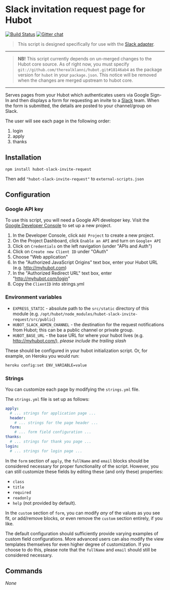 # Slack invitation request page for Hubot

[![Build Status](https://travis-ci.org/hubot-scripts/hubot-slack-invite-request.svg)](https://travis-ci.org/hubot-scripts/hubot-slack-invite-request)
[![Gitter chat](https://badges.gitter.im/hubot-scripts/hubot-slack-invite-request.png)](https://gitter.im/hubot-scripts/hubot-slack-invite-request)

> This script is designed specifically for use with the [Slack adapter](https://github.com/tinyspeck/hubot-slack).

---

> **NB!** This script currently depends on un-merged changes to the Hubot core source. As of right now, you must specify `git://github.com/therealklanni/hubot.git#18146ab4` as the package version for `hubot` in your `package.json`. This notice will be removed when the changes are merged upstream to hubot core.

---

Serves pages from your Hubot which authenticates users via Google Sign-In and 
then displays a form for requesting an invite to a [Slack](http://slack.com) team.
When the form is submitted, the details are posted to your channel/group on Slack.

The user will see each page in the following order:

1. login
2. apply
3. thanks

## Installation

`npm install hubot-slack-invite-request`

Then add `"hubot-slack-invite-request"` to `external-scripts.json`

## Configuration

### Google API key

To use this script, you will need a Google API developer key. Visit the [Google
Developer Console](https://console.developers.google.com) to set up a new project.

1. In the Developer Console, click `Add Project` to create a new project.
2. On the Project Dashboard, click `Enable an API` and turn on `Google+ API`
3. Click on `Credentials` on the left navigation (under "APIs and Auth")
4. Click on `Create new Client ID` under "OAuth"
5. Choose "Web application"
6. In the "Authorized JavaScript Origins" text box, enter your Hubot URL (e.g. http://myhubot.com)
7. In the "Authorized Redirect URL" text box, enter "http://myhubot.com/login"
8. Copy the `ClientID` into strings.yml

### Environment variables

* `EXPRESS_STATIC` - absolute path to the `src/static` directory of this module (e.g. `/opt/hubot/node_modules/hubot-slack-invite-request/src/public`)
* `HUBOT_SLACK_ADMIN_CHANNEL` - the destination for the request notifications from Hubot; this can be a public channel or private group.
* `HUBOT_BASE_URL` - the base URL for where your hubot lives (e.g. http://myhubot.com/), *please include the trailing slash*

These should be configured in your hubot initialization script. Or, for example,
on Heroku you would run:

```sh
heroku config:set ENV_VARIABLE=value
```

### Strings

You can customize each page by modifying the `strings.yml` file.

The `strings.yml` file is set up as follows:

```yml
apply:
  # ... strings for application page ...
  header:
    # ... strings for the page header ...
  form:
    # ... form field configuration ...
thanks:
  # ... strings for thank you page ...
login:
  # ... strings for login page ...
```

In the `form` section of `apply`, the `fullName` and `email` blocks should be
considered necessary for proper functionality of the script. However, you can
still customize these fields by editing these (and only these) properties: 

* `class`
* `title`
* `required`
* `readonly`
* `help` (not provided by default).

In the `custom` section of `form`, you can modify *any* of the values as you see
fit, or add/remove blocks, or even remove the `custom` section entirely, if
you like.

The default configuration should sufficiently provide varying examples of custom
field configurations. More advanced users can also modify the view templates 
themselves for even higher degree of customization. If you choose to do this,
please note that the `fullName` and `email` should still be considered necessary.

## Commands

*None*
